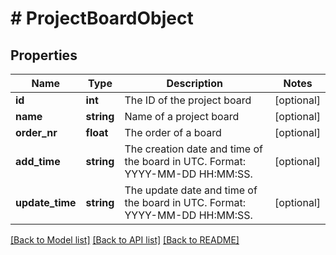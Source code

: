# # ProjectBoardObject

## Properties

Name | Type | Description | Notes
------------ | ------------- | ------------- | -------------
**id** | **int** | The ID of the project board | [optional]
**name** | **string** | Name of a project board | [optional]
**order_nr** | **float** | The order of a board | [optional]
**add_time** | **string** | The creation date and time of the board in UTC. Format: YYYY-MM-DD HH:MM:SS. | [optional]
**update_time** | **string** | The update date and time of the board in UTC. Format: YYYY-MM-DD HH:MM:SS. | [optional]

[[Back to Model list]](../../README.md#models) [[Back to API list]](../../README.md#endpoints) [[Back to README]](../../README.md)
